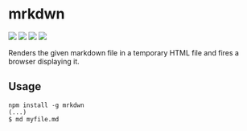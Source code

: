 # mrkdwn

[![][build-img]][build]
[![][dependencies-img]][dependencies]
[![][devdependencies-img]][devdependencies]
[![][npm-img]][npm]

Renders the given markdown file in a temporary HTML file and fires a browser displaying it.

[build]:               https://travis-ci.org/tallesl/node-mrkdwn
[build-img]:           https://travis-ci.org/tallesl/node-mrkdwn.svg
[dependencies]:        https://david-dm.org/tallesl/node-mrkdwn
[dependencies-img]:    https://david-dm.org/tallesl/node-mrkdwn.svg
[devdependencies]:     https://david-dm.org/tallesl/node-mrkdwn#info=devDependencies
[devDependencies-img]: https://david-dm.org/tallesl/node-mrkdwn/dev-status.svg
[npm]:                 https://npmjs.com/package/mrkdwn
[npm-img]:             https://badge.fury.io/js/mrkdwn.svg

## Usage

```
npm install -g mrkdwn
(...)
$ md myfile.md
```

